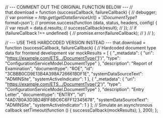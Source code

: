 // --- COMMENT OUT THE ORIGINAL FUNCTION BELOW ---
// that.download = function (successCallback, failureCallback) {
//     debugger;
//     var promise = $http.get(getDataServiceUrl() + '/DocumentType?$format=json');
//     promise.success(function (data, status, headers, config) {
//         var result = data.d.results;
//         successCallback(result);
//     });
//     if (failureCallback !== undefined) {
//         promise.error(failureCallback);
//     }
// };

// --- USE THIS HARDCODED VERSION INSTEAD ---
that.download = function (successCallback, failureCallback) {
    // Hardcoded document type data for frontend development
    var mockResults = [
        {
            "_metadata": {
                "uri": "https://example.com/ETS.../DocumentType('1')",
                "type": "ConfigurationServiceModel.DocumentType"
            },
            "description": "Report of Examination",
            "documenttype": "ROE",
            "id": "3CBBB0CD9E13B4A398A726661BDF1E",
            "systemDataSourceText": "ADMINSite",
            "systemActiveIndicator": 1
        },
        {
            "_metadata": {
                "uri": "https://example.com/ETS.../DocumentType('2')",
                "type": "ConfigurationServiceModel.DocumentType"
            },
            "description": "Entry Letter",
            "documenttype": "ENTRY",
            "id": "4AD7B0A3D3B24B1F8BC6C6FF12345678",
            "systemDataSourceText": "ADMINSite",
            "systemActiveIndicator": 1
        }
    ];
    // Simulate an asynchronous callback
    setTimeout(function () {
        successCallback(mockResults);
    }, 200);
};
